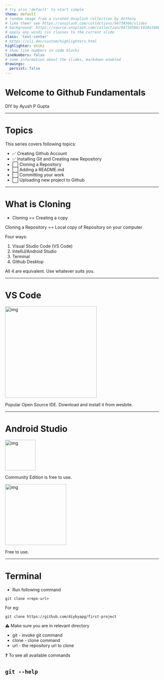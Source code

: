 ```yaml
---
# try also 'default' to start simple
theme: default
# random image from a curated Unsplash collection by Anthony
# like them? see https://unsplash.com/collections/94734566/slidev
# background: https://source.unsplash.com/collection/94734566/1920x1080
# apply any windi css classes to the current slide
class: 'text-center'
# https://sli.dev/custom/highlighters.html
highlighter: shiki
# show line numbers in code blocks
lineNumbers: false
# some information about the slides, markdown enabled
drawings:
  persist: false
---
```


# Welcome to Github Fundamentals

DIY by Ayush P Gupta
<!--
The last comment block of each slide will be treated as slide notes. It will be visible and editable in Presenter Mode along with the slide. [Read more in the docs](https://sli.dev/guide/syntax.html#notes)
-->

---

# Topics

This series covers following topics:

- ✅ Creating Github Account
- ✅ Installing Git and Creating new Repository
- ⬜ Cloning a Repository
- ⬜ Adding a README.md
- ⬜ Committing your work
- ⬜ Uploading new project to Github

---

# What is Cloning

- Cloning == Creating a copy

Cloning a Repository == Local copy of Repository on your computer

Four ways:

1. Visual Studio Code (VS Code)
2. IntelliJ/Android Studio
3. Terminal
4. Github Desktop

All 4 are equivalent. Use whatever suits you.

---

# VS Code

<img src="https://res.cloudinary.com/canonical/image/fetch/f_auto,q_auto,fl_sanitize,c_fill,w_720/https://ubuntu.com/wp-content/uploads/c9f4/visualstudio_code-card.png" alt="img" height="300" width="300"/>

Popular Open Source IDE. Download and install it from wesbite.


---

# Android Studio

<img src="https://upload.wikimedia.org/wikipedia/commons/thumb/9/9c/IntelliJ_IDEA_Icon.svg/1024px-IntelliJ_IDEA_Icon.svg.png" alt="img" height="100" width="100"/>

Community Edition is free to use.

<img src="https://techcrunch.com/wp-content/uploads/2017/02/android-studio-logo.png" alt="img" height="200" width="200"/>

Free to use.

---

# Terminal

- Run following command

```shell
git clone <repo-url>
```

For eg:

```shell
git clone https://github.com/diybyapg/first-project
```

⚠️ Make sure you are in relevant directory

- git - invoke git command
- clone - clone command
- url - the repository url to clone

❓ To see all available commands

`git --help`
---